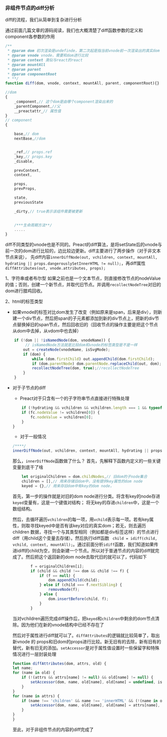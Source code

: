 ### 非组件节点的diff分析

diff的流程，我们从简单到复杂进行分析

通过前面几篇文章的源码阅读，我们也大概清楚了diff函数参数的定义和component各参数的作用

```javascript
/**
 * @param dom 初次渲染是undefinde，第二次起是指当前vnode前一次渲染出的真实dom
 * @param vnode vnode，需要和dom进行比较
 * @param context 类似与react的react
 * @param mountAll
 * @param parent
 * @param componentRoot
 * **/
function diff(dom, vnode, context, mountAll, parent, componentRoot){}
```
```javascript
//dom
{
    _component,// 这个dom是由哪个component渲染出来的
    _parentComponent,//父
    __preactattr_// 属性值
}
// component
{

    base,// dom
    nextBase,//dom


    _ref,// props.ref 
    _key,// props.key
    _disable,

    prevContext,
    context,

    props,
    prevProps,

    state,
    previousState

    _dirty,// true表示该组件需要被更新
    

    /***生命周期方法**/
    .....
}
```

diff不同类型的vnode也是不同的。Preact的diff算法，是将setState后的vnode与前一次的dom进行比较的，边比较边更新。diff主要进行了两步操作（对于非文本节点来说），
先diff内容```innerDiffNode(out, vchildren, context, mountAll, hydrating || props.dangerouslySetInnerHTML != null);```，再diff属性```diffAttributes(out, vnode.attributes, props);```


1、字符串或者布尔型
如果之前也是一个文本节点，则直接修改节点的nodeValue的值；否则，创建一个新节点，并取代旧节点。并调用```recollectNodeTree```对旧的dom进行腊鸡回收。

2、html的标签类型
- 如果vnode的标签对比dom发生了改变（例如原来是span，后来是div），则新建一个div节点，然后把span的子元素都添加到新的div节点上，把新的div节点替换掉旧的span节点，然后回收旧的（回收节点的操作主要是把这个节点从dom中去掉，从vdom中也去掉）
```javascript
    if (!dom || !isNamedNode(dom, vnodeName)) {
         // isNamedNode方法就是比较dom和vnode的标签类型是不是一样
        out = createNode(vnodeName, isSvgMode);
        if (dom) {
            while (dom.firstChild) out.appendChild(dom.firstChild);
            if (dom.parentNode) dom.parentNode.replaceChild(out, dom);
            recollectNodeTree(dom, true);//recollectNodeTree
        }
    }
```

- 对于子节点的diff
    - Preact对于只含有一个的子字符串节点直接进行特殊处理
    ```javascript
        if (!hydrating && vchildren && vchildren.length === 1 && typeof vchildren[0] === 'string' && fc != null && fc.splitText !== undefined && fc.nextSibling == null) {
        if (fc.nodeValue != vchildren[0]) {
            fc.nodeValue = vchildren[0];
        }
    }
    ```
    - 对于一般情况
    ```javascript
    /****/
    innerDiffNode(out, vchildren, context, mountAll, hydrating || props.dangerouslySetInnerHTML != null);
    ```
    那么，```innerDiffNode```函数做了什么？
    首先，先解释下函数内定义的一些关键变量到底干了啥
    ```javascript
        let originalChildren = dom.childNodes,// 旧dom的子node集合
        children = [],// 用来存储旧dom中，没有提供key属性的dom node
        keyed = {},// 用来存旧dom中有key的dom node，
    ```

    首先，第一步的操作就是对旧的dom node进行分类。将含有key的node存进```keyed```变量有，这是一个键值对结构；
    将无key的存进```children```中，这是一个数组结构。

    然后，去循环遍历```vchildren```的每一项，用```vchild```表示每一项。若有key属性，则取寻找keyed中是否有该key对应的真实dom；若无，则去遍历children
    数据，寻找一个与其类型相同（例如都是div标签这样）的节点进行diff（用child这个变量去存储）。然后执行idiff函数
    ``` child = idiff(child, vchild, context, mountAll);```。通过前面分析```idiff```函数，我们知道如果传进idiff的child为空，则会新建一个节点。所以对于普通节点的内容的diff就完成了。然后把这个返回新的dom node去取代旧的就可以了，代码如下
    ```javascript
            f = originalChildren[i];
            if (child && child !== dom && child !== f) {
                if (f == null) {
                    dom.appendChild(child);
                } else if (child === f.nextSibling) {
                    removeNode(f);
                } else {
                    dom.insertBefore(child, f);
                }
            }
    ```

    当对vchildren遍历完成diff操作后，把```keyed```和```children```中剩余的dom节点清除。因为他们在新的vnode结构中已经不存在了

    然后对于属性进行diff就可以了。```diffAttributes```的逻辑就比较简单了，取出新vnode 的 props和旧dom的props进行比较。新无旧有的去除，新有旧有的替代，新有旧无的添加。```setAccessor```是对于属性值设置时一些保留字和特殊情况进行一层封装处理
    ```javascript
    function diffAttributes(dom, attrs, old) {
    let name;
    for (name in old) {
        if (!(attrs && attrs[name] != null) && old[name] != null) {
            setAccessor(dom, name, old[name], old[name] = undefined, isSvgMode);
        }
    }
    for (name in attrs) {
        if (name !== 'children' && name !== 'innerHTML' && (!(name in old) || attrs[name] !== (name === 'value' || name === 'checked' ? dom[name] : old[name]))) {
            setAccessor(dom, name, old[name], old[name] = attrs[name], isSvgMode);
        }
    }
    }
    ```

    至此，对于非组件节点的内容的diff完成了



